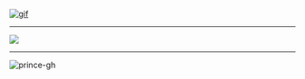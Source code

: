 [![gif](gif2.gif)](https://github.com/Prince-GH/Prince-GH/blob/main/index.html)

***

![](https://github-readme-stats.vercel.app/api/top-langs/?username=prince-gh&theme=dark&hide_border=false&include_all_commits=true&count_private=false&layout=compact)

---
<p align="left"> <img src="https://komarev.com/ghpvc/?username=prince-gh&label=Profile%20views&color=0e75b6&style=flat" alt="prince-gh" /> </p>
